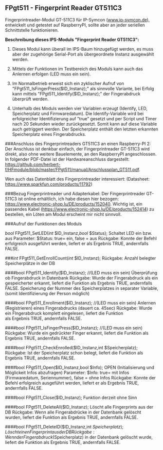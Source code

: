 ## FPgt511 - Fingerprint Reader GT511C3
Fingerprintreader-Modul GT-511C3 für IP-Symcon (www.ip-symcon.de),
entwickelt und getestet auf RaspberryPI, sollte aber an jeder seriellen 
Schnittstelle funktionieren.

**Beschreibung dieses IPS-Moduls "Fingerprint Reader GT511C3":**
1. Dieses Modul kann überall im IPS-Baum hinzugefügt werden, es muss aber der zugehörige Serial-Port als übergeordnete Instanz ausgewählt werden.

2. Mittels der Funktionen im Testbereich des Moduls kann auch das Anlernen erfolgen (LED muss ein sein). 

3. Im Normalbetrieb erweist sich ein zyklischer Aufruf von "FPgt511_IsFingerPress($ID_Instanz);" als sinnvolle Variante, 
bei Erfolg kann mittels  "FPgt511_Identify($ID_Instanz);" der Fingerabdruck überprüft werden.

4. Unterhalb des Moduls werden vier Variablen erzeugt (Identify, LED, Speicherplatz und Firmwaredatum). Die Identify-Variable wird bei erfolgreicher Identifizierung auf "true" gesetzt
und per Script und Timer nach 20 Sekunden wieder zurückgesetzt. Somit kann auf diese Variable auch getriggert werden.  Der Speicherplatz enthält den letzten erkannten Speicherplatz eines Fingerabdrucks.  

###Anschluss des Fingerprintreaders GT511C3 an einen Raspberry-PI 2:
Der Anschluss ist denkbar einfach, der Fingerprintreader GT-511C3 wird direkt, also ohne weitere Bauelemente, an den RaspberryPI angeschlossen. 
In folgender PDF-Datei ist der Hardwareanschluss dargestellt: https://github.com/herbert-f/HFmodule/blob/master/FPgt511/manual/Anschlussplan_GT511.pdf.

Wen auch das Datenblatt des Fingerprintreader interessiert: (Datasheet: https://www.sparkfun.com/products/11792)

###Bezug Fingerprintreader und Adapterkabel:
Der Fingerprintreader GT-511C3 ist online erhältlich, ich habe diesen hier bezogen: https://www.electronic-shop.lu/DE/products/152040.
 Wichtig ist, ein passendes Kabel (https://www.electronic-shop.lu/DE/products/152414) zu bestellen, ein Löten am Modul erscheint mir nicht sinnvoll.

###Aufruf der Funktionen des Moduls

*bool* FPgt511_SetLED(*int* $ID_Instanz,*bool* $Status);
	Schaltet LED ein bzw. aus 
	Parameter: 	$Status: true= ein, false = aus
	Rückgabe:	Konnte der Befehl erfolgreich ausgeführt werden, 
				liefert er als Ergebnis TRUE, andernfalls FALSE.

###*int* FPgt511_GetEnrollCount(*int* $ID_Instanz);
	Rückgabe: Anzahl belegter Speicherplätze in der DB
	
####bool FPgt511_Identify($ID_Instanz);  //(LED muss ein sein)
	Überprüfung ob Fingerabdruck in Datenbank
	Rückgabe:	Wurde der Fingerabdruck als ein gespeicherter erkannt,
				liefert die Funktion als Ergebnis TRUE, andernfalls FALSE.
				Speicherung der Nummer des Speicherplatzes in separater Variable,
				(somit Identifizierung der Person möglich)	

####bool FPgt511_Enrollment($ID_Instanz);  //(LED muss ein sein)
	Anlernen (Registrieren) eines Fingerabdrucks (dauert ca. 45sec)
	Rückgabe:	Wurde ein FIngerabdruck komplett eingelesen, liefert die Funktion  
				als Ergebnis TRUE, andernfalls FALSE.

####bool FPgt511_IsFingerPress($ID_Instanz);  //(LED muss ein sein)
	Rückgabe:	Wurde ein gedrückter Finger erkannt, liefert die Funktion 
				als Ergebnis TRUE, andernfalls FALSE.

####bool FPgt511_CheckEnrolled($ID_Instanz,int $Speicherplatz);
	Rückgabe:	Ist der Speicherplatz schon belegt, liefert die Funktion 
				als Ergebnis TRUE, andernfalls FALSE.

####bool FPgt511_Open($ID_Instanz,bool $Info);
	OPEN (Initialisierung und Möglickeit Infos abzufragen)
	Parameter: 	$Info: true= mit Infos (Firmwaredatum, Seriennummer), false = ohne Infos
	Rückgabe:	Konnte der Befehl erfolgreich ausgeführt werden, liefert er als Ergebnis 
				TRUE, andernfalls FALSE.

####bool FPgt511_Close($ID_Instanz);
	Funktion derzeit ohne Sinn

####bool FPgt511_DeleteAll($ID_Instanz);
	Löscht alle Fingerprints aus der DB
	Rückgabe:	Wenn alle Fingerabdrücke in der Datenbank gelöscht wurden,
				liefert die Funktion als Ergebnis TRUE, andernfalls FALSE.

####bool FPgt511_DeleteID($ID_Instanz,int $Speicherplatz);
	Löscht einen Fingerprint aus der DB
	Rückgabe:	Wenn der Fingerabdruck ($Speicherplatz) in der Datenbank gelöscht wurde,
				liefert die Funktion als Ergebnis TRUE, andernfalls FALSE.
